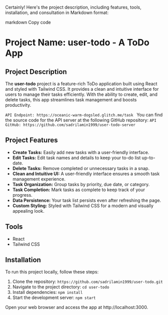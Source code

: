 
Certainly! Here's the project description, including features, tools, installation, and consultation in Markdown format:

markdown
Copy code
# Project Name: user-todo - A ToDo App

## Project Description
The **user-todo** project is a feature-rich ToDo application built using React and styled with Tailwind CSS. It provides a clean and intuitive interface for users to manage their tasks efficiently. With the ability to create, edit, and delete tasks, this app streamlines task management and boosts productivity.

`
API Endpoint: https://oceanic-warm-dogsled.glitch.me/task 
`
You can find the source code for the API server at the following GitHub repository:
`
API GitHub: https://github.com/sadrilamin1999/user-todo-server
`

## Project Features
- **Create Tasks:** Easily add new tasks with a user-friendly interface.
- **Edit Tasks:** Edit task names and details to keep your to-do list up-to-date.
- **Delete Tasks:** Remove completed or unnecessary tasks in a snap.
- **Clean and Intuitive UI:** A user-friendly interface ensures a smooth task management experience.
- **Task Organization:** Group tasks by priority, due date, or category.
- **Task Completion:** Mark tasks as complete to keep track of your progress.
- **Data Persistence:** Your task list persists even after refreshing the page.
- **Custom Styling:** Styled with Tailwind CSS for a modern and visually appealing look.

## Tools
- React
- Tailwind CSS

## Installation
To run this project locally, follow these steps:

1. Clone the repository:
`
https://github.com/sadrilamin1999/user-todo.git
`
2. Navigate to the project directory:
`
cd user-todo
`
3. Install dependencies:
`
npm install
`
4. Start the development server:
`
npm start
`

Open your web browser and access the app at http://localhost:3000.




